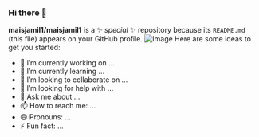 ### Hi there 👋


**maisjamil1/maisjamil1** is a ✨ _special_ ✨ repository because its `README.md` (this file) appears on your GitHub profile.
![Image](https://c.tenor.com/Lg1oHSDcG24AAAAC/cat-shades.gif)
Here are some ideas to get you started:

- 🔭 I’m currently working on ...
- 🌱 I’m currently learning ...
- 👯 I’m looking to collaborate on ...
- 🤔 I’m looking for help with ...
- 💬 Ask me about ...
- 📫 How to reach me: ...
- 😄 Pronouns: ...
- ⚡ Fun fact: ...

